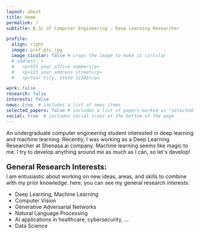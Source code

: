 ```yaml
---
layout: about
title: Home
permalink: /
subtitle: B.Sc of Computer Engineering - Deep Learning Researcher

profile:
  align: right
  image: prof_pic.jpg
  image_cicular: false # crops the image to make it circular
  # address: >
  #   <p>555 your office number</p>
  #   <p>123 your address street</p>
  #   <p>Your City, State 12345</p>

work: false
research: false
interests: false
news: true  # includes a list of news items
selected_papers: false # includes a list of papers marked as "selected={true}"
social: true  # includes social icons at the bottom of the page
---
```


An undergraduate computer engineering student interested in deep learning and machine learning. Recently, I was working as a Deep Learning Researcher at Shenasa.ai company. Machine learning seems like magic to me. I try to develop anything around me as much as I can, so let's develop!

<p style='font-weight:bold; margin-bottom: 5px; font-size: 20px'> General Research Interests:</p>
I am entusiastic about working on new ideas, areas, and skills to combine with my prior knowledge. here, you can see my general research interests:

- Deep Learning, Machine Learning
- Computer Vision
- Generative Adversarial Networks
- Natural Language Processing
- AI applications in healthcare, cybersecurity, ...
- Data Science

<!-- Specific: Image Segmentation, Face anti-spoofing -->